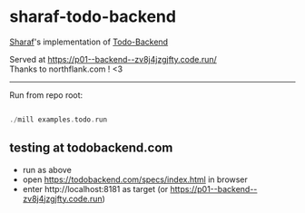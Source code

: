 # sharaf-todo-backend

[Sharaf](https://github.com/sake92/sharaf)'s implementation of [Todo-Backend](https://todobackend.com)

Served at https://p01--backend--zv8j4jzgjfty.code.run/  
Thanks to northflank.com ! <3


---

Run from repo root:

```scala

./mill examples.todo.run

```


## testing at todobackend.com

- run as above
- open https://todobackend.com/specs/index.html in browser
- enter http://localhost:8181 as target (or https://p01--backend--zv8j4jzgjfty.code.run)

